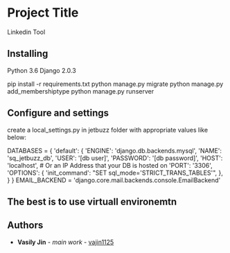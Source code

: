 # Project Title

Linkedin Tool

## Installing

Python 3.6
Django 2.0.3

pip install -r requirements.txt
python manage.py migrate
python manage.py add_membershiptype
python manage.py runserver

## Configure and settings
create a local_settings.py in jetbuzz folder with appropriate values like below:

DATABASES = {
    'default': {
        'ENGINE': 'django.db.backends.mysql', 
        'NAME': 'sq_jetbuzz_db',
        'USER': '[db user]',
        'PASSWORD': '[db password]',
        'HOST': 'localhost',   # Or an IP Address that your DB is hosted on
        'PORT': '3306',
        'OPTIONS': {
            'init_command': "SET sql_mode='STRICT_TRANS_TABLES'",
        },
    }
}
EMAIL_BACKEND = 'django.core.mail.backends.console.EmailBackend'

## The best is to use virtuall environemtn


## Authors

* **Vasily Jin** - *main work* - [vajin1125](https://github.com/vajin1125)
